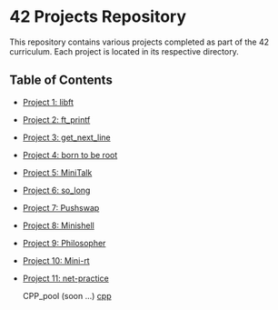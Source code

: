 # 42 Projects Repository

This repository contains various projects completed as part of the 42 curriculum. Each project is located in its respective directory.

## Table of Contents
- [Project 1: libft](./1337Libft)
- [Project 2: ft_printf](./ft_printf)
- [Project 3: get_next_line](./GNL)
- [Project 4: born to be root](./Born2BeRoot)
- [Project 5: MiniTalk ](./MiniTalk)
- [Project 6: so_long ](./so_long)
- [Project 7: Pushswap](./pushswap)
- [Project 8: Minishell](./MiniShell)
- [Project 9: Philosopher](./philosopher)
- [Project 10: Mini-rt](./Mini-rt)
- [Project 11: net-practice](./net-practice)

  CPP_pool (soon  ...) [cpp ](./CPP_PART_ONE)

